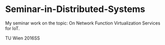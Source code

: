 # Seminar-in-Distributed-Systems
My seminar work on the topic: On Network Function Virtualization Services for IoT. 

TU Wien 2016SS
